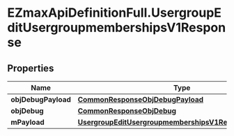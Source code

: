 # EZmaxApiDefinitionFull.UsergroupEditUsergroupmembershipsV1Response

## Properties

Name | Type | Description | Notes
------------ | ------------- | ------------- | -------------
**objDebugPayload** | [**CommonResponseObjDebugPayload**](CommonResponseObjDebugPayload.md) |  | 
**objDebug** | [**CommonResponseObjDebug**](CommonResponseObjDebug.md) |  | [optional] 
**mPayload** | [**UsergroupEditUsergroupmembershipsV1ResponseMPayload**](UsergroupEditUsergroupmembershipsV1ResponseMPayload.md) |  | 


